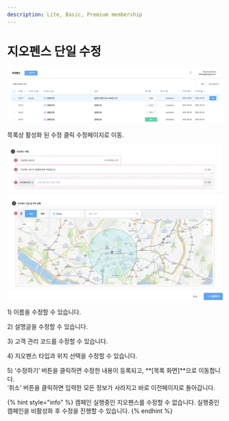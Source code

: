 ```yaml
---
description: Lite, Basic, Premium membership
---
```


# 지오펜스 단일 수정

![](<../../.gitbook/assets/image (68).png>)

목록상 활성화 된 수정 클릭 수정페이지로 이동.

![](<../../.gitbook/assets/image (87).png>)

1\) 이름을 수정할 수 있습니다.

2\) 설명글을 수정할 수 있습니다.

3\) 고객 관리 코드를 수정할 수 있습니다.

4\) 지오펜스 타입과 위치 선택을 수정할 수 있습니다.

5\) ‘수정하기’ 버튼을 클릭하면 수정한 내용이 등록되고, \*\*\[목록 화면]\*\*으로 이동합니다.\
‘취소' 버튼을 클릭하면 입력한 모든 정보가 사라지고 바로 이전페이지로 돌아갑니다.

{% hint style="info" %}
캠페인 실행중인 지오펜스를 수정할 수 없습니다. 실행중인 캠페인을 비활성화 후 수정을 진행할 수 있습니다.
{% endhint %}

